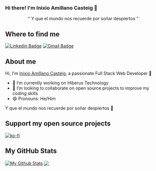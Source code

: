 ### Hi there! I'm Inixio Amillano Casteig 👋

<div align="center">&#8220; Y que el mundo nos recuerde por soñar despiertos &#8221;</div>

## Where to find me

[![Linkedin Badge](https://img.shields.io/badge/-Inixio%20Amillano-blue?style=flat-square&logo=Linkedin&logoColor=white&link=https://www.linkedin.com/in/inixioamillano/)](https://www.linkedin.com/in/inixioamillano/)
[![Gmail Badge](https://img.shields.io/badge/-inixio.amillano@inixio.dev-c14438?style=flat-square&logo=Gmail&logoColor=white&link=mailto:inixio.amillano@inixio.dev)](mailto:inixio.amillano@inixio.dev)

## About me

Hi, I'm [Inixio Amillano Casteig](https://inixio.dev/), a passionate Full Stack Web Developer 🚀

* 🔭 I’m currently working on Hiberus Technology
* 👯 I’m looking to collaborate on open source projects to improve my coding skills
* 😄 Pronouns: He/Him

<span class="iconify" data-icon="ion-md-quote" data-inline="false">Y que el mundo nos recuerde por soñar despiertos 🚀</span>

## Support my open source projects

[![ko-fi](https://ko-fi.com/img/githubbutton_sm.svg)](https://ko-fi.com/V7V43E9M0)

## My GitHub Stats

<a href="https://github.com/inixioamillano">
<img align="center" alt="My Github Stats" src="https://github-readme-stats.codestackr.vercel.app/api?username=inixioamillano&show_icons=true&hide_border=true&count_private=true&include_all_commits=true&theme=radical" /></a>

<a href="https://github.com/inixioamillano">
  <img align="center" src="https://github-readme-stats.anuraghazra1.vercel.app/api/top-langs/?username=inixioamillano&layout=compact&theme=radical" />
</a>
